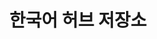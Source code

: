 ---
title: 한국어 허브 저장소
summary: 모델 허브를 한국어로 번역하는 GitHub 저장소입니다.
class: github
link: https://github.com/PyTorchKorea/hub-kr
order: 7

---